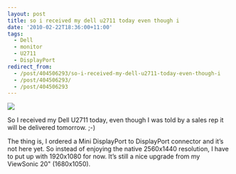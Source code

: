 ```yaml
---
layout: post
title: so i received my dell u2711 today even though i
date: '2010-02-22T18:36:00+11:00'
tags:
  - Dell
  - monitor
  - U2711
  - DisplayPort
redirect_from:
  - /post/404506293/so-i-received-my-dell-u2711-today-even-though-i
  - /post/404506293/
  - /post/404506293
---
```


![](/img/posts/old/tumblr_ky8fstZk5Y1qb7ot5o1_1280.jpg)

So I received my Dell U2711 today, even though I was told by a sales rep it will be delivered tomorrow. ;-)

The thing is, I ordered a Mini DisplayPort to DisplayPort connector and it’s not here yet. So instead of enjoying the native 2560x1440 resolution, I have to put up with 1920x1080 for now. It’s still a nice upgrade from my ViewSonic 20" (1680x1050).
